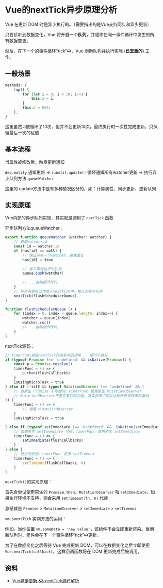 # Vue的nextTick异步原理分析

Vue 在更新 DOM 时是异步执行的。（需要指出的是Vue支持同步和异步更新）

只要侦听到数据变化，Vue 将开启一个**队列**，并缓冲在同一事件循环中发生的所有数据变更。

然后，在下一个的事件循环“tick”中，Vue 刷新队列并执行实际 (**已去重的**) 工作。

## 一般场景

```js
methods: {
    tap() {
        for (let i = 0; i < 10; i++) {
            this.a = i;
        }
        this.b = 666;
    },
}
```

这里虽然 a被循环了10次，但并不会更新10次，最终执行时一次性完成更新，只保留最后一次的赋值

## 基本流程

当属性被修改后，触发更新通知

`dep.notify` 通知更新 => `subs[i].update()` 循环通知所有watcher更新 => 执行异步队列方法 `queueWatcher`

这里的 update方法中是有多种情况区分的，如：计算属性、同步更新、更新队列

## 实现原理

Vue内部的异步队列实现，其实就是调用了 `nextTick` 函数

异步队列方法queueWatcher：

```js
export function queueWatcher (watcher: Watcher) {
    // 获取watcherid
    const id = watcher.id
    if (has[id] == null) {
        // 保证只有一个watcher，避免重复
        has[id] = true
        
        // 推入等待执行的队列
        queue.push(watcher)
      
        // ...省略细节代码
    }
    // 将所有更新动作放入nextTick中，推入到异步队列
    nextTick(flushSchedulerQueue)
}

function flushSchedulerQueue () {
    for (index = 0; index < queue.length; index++) {
        watcher = queue[index]
        watcher.run()
        // ...省略细节代码
    }
}
```

nextTick源码：

```js
// timerFunc就是nextTick传进来的回调等... 细节不展开
if (typeof Promise !== 'undefined' && isNative(Promise)) {
    const p = Promise.resolve()
    timerFunc = () => {
        p.then(flushCallbacks)
    }
    isUsingMicroTask = true
} else if (!isIE && typeof MutationObserver !== 'undefined' && (
    // 当原生 Promise 不可用时，timerFunc 使用原生 MutationObserver
    // MutationObserver不要在意它的功能，其实就是个可以达到微任务效果的备胎
)) {
    timerFunc = () => {
        // 使用 MutationObserver
    }
    isUsingMicroTask = true

} else if (typeof setImmediate !== 'undefined' &&  isNative(setImmediate)) {
    // 如果原生 setImmediate 可用，timerFunc 使用原生 setImmediate
    timerFunc = () => {
        setImmediate(flushCallbacks)
    }
} else {
    // 最后的倔强，timerFunc 使用 setTimeout
    timerFunc = () => {
        setTimeout(flushCallbacks, 0)
    }
}
```

`nextTick()`的实现原理：

首先会尝试使用原生的 `Promise.then`、`MutationObserver` 和 `setImmediate`，如果执行环境不支持，则会采用 `setTimeout(fn, 0)` 代替

总结就是 `Promise` > `MutationObserver` > `setImmediate` > `setTimeout`

`vm.$nextTick` 实例方法的运用：

例如，当你设置 `vm.someData = 'new value'`，该组件不会立即重新渲染。当刷新队列时，组件会在下一个事件循环“tick”中更新。

为了在数据变化之后等待 Vue 完成更新 DOM，可以在数据变化之后立即使用 `Vue.nextTick(callback)`，这样回调函数将在 DOM 更新完成后被调用。

## 资料

- [Vue异步更新 && nextTick源码解析](https://juejin.cn/post/6844903918472790023)
